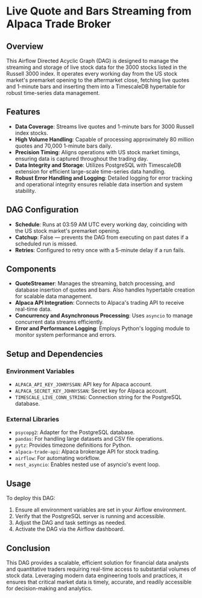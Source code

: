# Live Quote and Bars Streaming from Alpaca Trade Broker

## Overview
This Airflow Directed Acyclic Graph (DAG) is designed to manage the streaming and storage of live stock data for the 3000 stocks listed in the Russell 3000 index. It operates every working day from the US stock market's premarket opening to the aftermarket close, fetching live quotes and 1-minute bars and inserting them into a TimescaleDB hypertable for robust time-series data management.

## Features
- **Data Coverage**: Streams live quotes and 1-minute bars for 3000 Russell index stocks.
- **High Volume Handling**: Capable of processing approximately 80 million quotes and 70,000 1-minute bars daily.
- **Precision Timing**: Aligns operations with US stock market timings, ensuring data is captured throughout the trading day.
- **Data Integrity and Storage**: Utilizes PostgreSQL with TimescaleDB extension for efficient large-scale time-series data handling.
- **Robust Error Handling and Logging**: Detailed logging for error tracking and operational integrity ensures reliable data insertion and system stability.

## DAG Configuration
- **Schedule**: Runs at 03:59 AM UTC every working day, coinciding with the US stock market's premarket opening.
- **Catchup**: False — prevents the DAG from executing on past dates if a scheduled run is missed.
- **Retries**: Configured to retry once with a 5-minute delay if a run fails.

## Components
- **QuoteStreamer**: Manages the streaming, batch processing, and database insertion of quotes and bars. Also handles hypertable creation for scalable data management.
- **Alpaca API Integration**: Connects to Alpaca's trading API to receive real-time data.
- **Concurrency and Asynchronous Processing**: Uses `asyncio` to manage concurrent data streams efficiently.
- **Error and Performance Logging**: Employs Python's logging module to monitor system performance and errors.

## Setup and Dependencies
### Environment Variables
- `ALPACA_API_KEY_JOHNYSSAN`: API key for Alpaca account.
- `ALPACA_SECRET_KEY_JOHNYSSAN`: Secret key for Alpaca account.
- `TIMESCALE_LIVE_CONN_STRING`: Connection string for the PostgreSQL database.

### External Libraries
- `psycopg2`: Adapter for the PostgreSQL database.
- `pandas`: For handling large datasets and CSV file operations.
- `pytz`: Provides timezone definitions for Python.
- `alpaca-trade-api`: Alpaca brokerage API for stock trading.
- `airflow`: For automating workflow.
- `nest_asyncio`: Enables nested use of asyncio's event loop.

## Usage
To deploy this DAG:
1. Ensure all environment variables are set in your Airflow environment.
2. Verify that the PostgreSQL server is running and accessible.
3. Adjust the DAG and task settings as needed.
4. Activate the DAG via the Airflow dashboard.

## Conclusion
This DAG provides a scalable, efficient solution for financial data analysts and quantitative traders requiring real-time access to substantial volumes of stock data. Leveraging modern data engineering tools and practices, it ensures that critical market data is timely, accurate, and readily accessible for decision-making and analytics.
